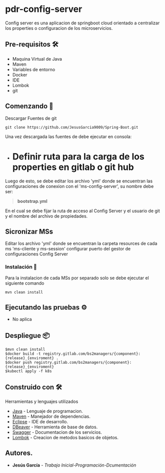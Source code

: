 # pdr-config-server

Config server es una aplicacion de springboot cloud orientado a centralizar los properties o configuracion de los microservicios.

## Pre-requisitos 🛠

- Maquina Virtual de Java
- Maven
- Variables de entorno
- Docker 
- IDE
- Lombok
- git

## Comenzando 🚀

Descargar Fuentes de git

```
git clone https://github.com/JesusGarcia9009/Spring-Boot.git
```
Una vez descargada las fuentes de debe ejecutar en consola:
- # Definir ruta para la carga de los properties en gitlab o git hub

Luego de esto, se debe editar los archivo 'yml' donde se encuentran las configuraciones de conexion con el 'ms-config-server', su nombre debe ser:
> **bootstrap.yml**

En el cual se debe fijar la ruta de acceso al Config Server y el usuario de git y el nombre del archivo de propiedades.
 
## Sicronizar MSs
Editar los archivo 'yml' donde se encuentran la carpeta resources de cada ms 'ms-cliente y ms-session' configurar puerto del gestor de configuraciones Config Server

### Instalación 🔧

Para la instalacion de cada MSs por separado solo se debe ejecutar el siguiente comando
```
mvn clean install
```

## Ejecutando las pruebas ⚙

- No aplica 

## Despliegue 📦

```
$mvn clean install
$docker build -t registry.gitlab.com/bs2managers/{component}:{release}_{enviroment} .
$docker push registry.gitlab.com/bs2managers/{component}:{release}_{enviroment}
$kubectl apply -f k8s
```

## Construido con 🛠


Herramientas y lenguajes utilizados


* [Java](https://www.java.com/) - Lenguaje de programacion.
* [Maven](https://maven.apache.org/) - Manejador de dependencias.
* [Eclipse](https://www.eclipse.org/) - IDE de desarrollo.
* [DBeaver](https://dbeaver.io//) - Herramienta de base de datos.
* [Swagger](https://swagger.io/) - Documentacion de los servicios.
* [Lombok](https://projectlombok.org/) - Creacion de metodos basicos de objetos.


## Autores.

* **Jesús García** - *Trabajo Inicial-Programación-Dcumentación*




